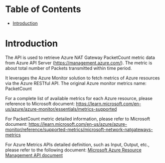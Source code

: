 # Table of Contents
- [Introduction](#introduction)


# Introduction <a name="introduction"></a>
The API is used to retrieve Azure NAT Gateway PacketCount metric data from Azure API Server (https://management.azure.com/). The metric is about total number of Packets transmitted within time period. 



It leverages the Azure Monitor solution to fetch metrics of Azure resources via the Azure RESTful API. The original Azure monitor metrics name: PacketCount



For a complete list of available metrics for each Azure resource, please reference to Microsoft document: https://learn.microsoft.com/en-us/azure/azure-monitor/essentials/metrics-supported

For PacketCount metric detailed information, please refer to Microsoft document: https://learn.microsoft.com/en-us/azure/azure-monitor/reference/supported-metrics/microsoft-network-natgateways-metrics

For Azure Metrics APIs detailed definition, such as Input, Output, etc., please refer to the following document:
[Microsoft Azure Resource Management API document](https://learn.microsoft.com/en-us/rest/api/monitor/metrics/list?view=rest-monitor-2023-10-01&tabs=HTTP)
